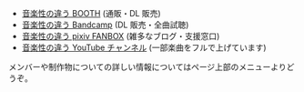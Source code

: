 ---
---

- [音楽性の違う BOOTH](https://ongakusei.booth.pm/) (通販・DL 販売)
- [音楽性の違う Bandcamp](https://ongakusei.bandcamp.com/) (DL 販売・全曲試聴)
- [音楽性の違う pixiv FANBOX](https://www.pixiv.net/fanbox/creator/28107488) (雑多なブログ・支援窓口)
- [音楽性の違う YouTube チャンネル](https://www.youtube.com/channel/UC4XOm6qFnEjJ_Ypj9cQVXMQ) (一部楽曲をフルで上げています)

メンバーや制作物についての詳しい情報についてはページ上部のメニューよりどうぞ。